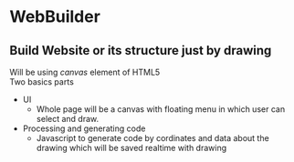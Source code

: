 # WebBuilder <br>
## Build Website or its structure just by drawing <br>
Will be using _canvas_ element of HTML5 <br>
Two basics parts
  * UI
    * Whole page will be a canvas with floating menu in which user can select and draw.
  * Processing and generating code
    * Javascript to generate code by cordinates and data about the drawing which will be saved realtime with drawing
 
